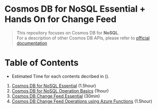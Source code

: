 # Cosmos DB for NoSQL Essential + Hands On for Change Feed

> This repository focuses on Cosmos DB for **NoSQL**. <br>
> For a description of other Cosmos DB APIs, please refer to [official documentation](https://learn.microsoft.com/en-us/azure/cosmos-db/)

# Table of Contents

* Estimated Time for each contents decribed in ().

1. [Cosmos DB for NoSQL Essential](./00_CosmosDB_Essential.md) (1.5hour)
1. [Cosmos DB for NoSQL Operation Basics](./01_CreateAndOperationBasic_CosmosDB.md) (1hour)
1. [Cosmos DB Change Feed Essential](./02_ChangeFeed_Essential.md) (30min)
1. [Cosmos DB Change Feed Operations using Azure Functions](./03_ChangeFeed_OperationBasic.md) (1.5hour)

